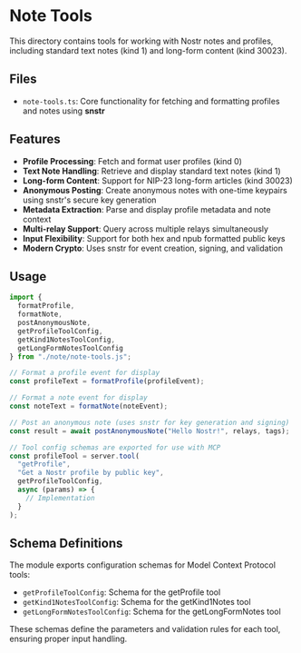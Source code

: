 # Note Tools

This directory contains tools for working with Nostr notes and profiles, including standard text notes (kind 1) and long-form content (kind 30023).

## Files

- `note-tools.ts`: Core functionality for fetching and formatting profiles and notes using **snstr**

## Features

- **Profile Processing**: Fetch and format user profiles (kind 0)
- **Text Note Handling**: Retrieve and display standard text notes (kind 1)
- **Long-form Content**: Support for NIP-23 long-form articles (kind 30023)
- **Anonymous Posting**: Create anonymous notes with one-time keypairs using snstr's secure key generation
- **Metadata Extraction**: Parse and display profile metadata and note context
- **Multi-relay Support**: Query across multiple relays simultaneously 
- **Input Flexibility**: Support for both hex and npub formatted public keys
- **Modern Crypto**: Uses snstr for event creation, signing, and validation

## Usage

```typescript
import { 
  formatProfile, 
  formatNote,
  postAnonymousNote,
  getProfileToolConfig, 
  getKind1NotesToolConfig,
  getLongFormNotesToolConfig 
} from "./note/note-tools.js";

// Format a profile event for display
const profileText = formatProfile(profileEvent);

// Format a note event for display
const noteText = formatNote(noteEvent);

// Post an anonymous note (uses snstr for key generation and signing)
const result = await postAnonymousNote("Hello Nostr!", relays, tags);

// Tool config schemas are exported for use with MCP
const profileTool = server.tool(
  "getProfile",
  "Get a Nostr profile by public key",
  getProfileToolConfig,
  async (params) => {
    // Implementation
  }
);
```

## Schema Definitions

The module exports configuration schemas for Model Context Protocol tools:

- `getProfileToolConfig`: Schema for the getProfile tool
- `getKind1NotesToolConfig`: Schema for the getKind1Notes tool
- `getLongFormNotesToolConfig`: Schema for the getLongFormNotes tool

These schemas define the parameters and validation rules for each tool, ensuring proper input handling. 